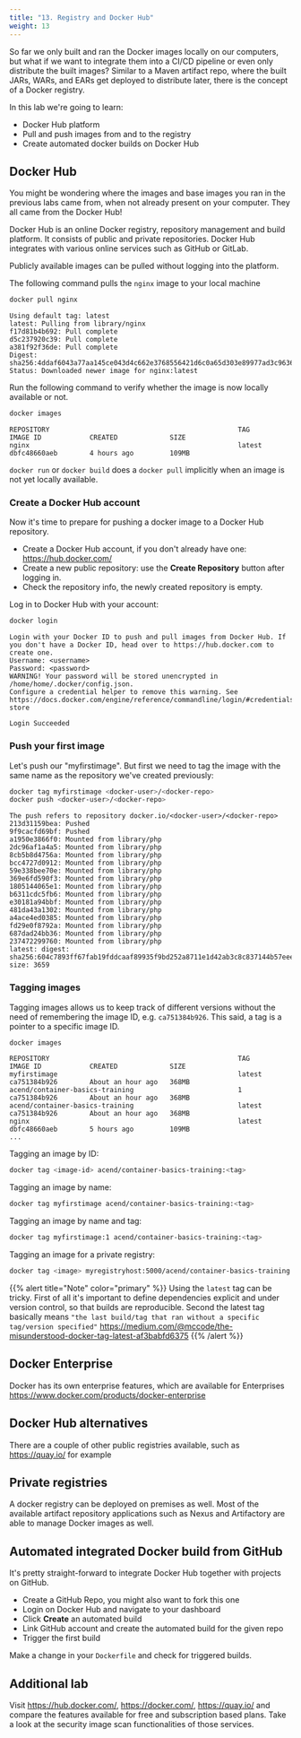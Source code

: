 ```yaml
---
title: "13. Registry and Docker Hub"
weight: 13
---
```


So far we only built and ran the Docker images locally on our computers, but what if we want to integrate them into a CI/CD pipeline or even only distribute the built images?
Similar to a Maven artifact repo, where the built JARs, WARs, and EARs get deployed to distribute later, there is the concept of a Docker registry.

In this lab we're going to learn:

* Docker Hub platform
* Pull and push images from and to the registry
* Create automated docker builds on Docker Hub


## Docker Hub

You might be wondering where the images and base images you ran in the previous labs came from, when not already present on your computer. They all came from the Docker Hub!

Docker Hub is an online Docker registry, repository management and build platform. It consists of public and private repositories. Docker Hub integrates with various online services such as GitHub or GitLab.

Publicly available images can be pulled without logging into the platform.

The following command pulls the `nginx` image to your local machine

```bash
docker pull nginx
```

```
Using default tag: latest
latest: Pulling from library/nginx
f17d81b4b692: Pull complete
d5c237920c39: Pull complete
a381f92f36de: Pull complete
Digest: sha256:4ddaf6043a77aa145ce043d4c662e3768556421d6c0a65d303e89977ad3c9636
Status: Downloaded newer image for nginx:latest
```

Run the following command to verify whether the image is now locally available or not.

```bash
docker images
```

```
REPOSITORY                                               TAG                 IMAGE ID            CREATED             SIZE
nginx                                                    latest              dbfc48660aeb        4 hours ago         109MB
```

`docker run` or `docker build` does a `docker pull` implicitly when an image is not yet locally available.


### Create a Docker Hub account

Now it's time to prepare for pushing a docker image to a Docker Hub repository.

* Create a Docker Hub account, if you don't already have one: <https://hub.docker.com/>
* Create a new public repository: use the **Create Repository** button after logging in.
* Check the repository info, the newly created repository is empty.

Log in to Docker Hub with your account:

```bash
docker login
```

```
Login with your Docker ID to push and pull images from Docker Hub. If you don't have a Docker ID, head over to https://hub.docker.com to create one.
Username: <username>
Password: <password>
WARNING! Your password will be stored unencrypted in /home/home/.docker/config.json.
Configure a credential helper to remove this warning. See
https://docs.docker.com/engine/reference/commandline/login/#credentials-store

Login Succeeded
```


### Push your first image

Let's push our "myfirstimage". But first we need to tag the image with the same name as the repository we've created previously:

```bash
docker tag myfirstimage <docker-user>/<docker-repo>
docker push <docker-user>/<docker-repo>
```

```
The push refers to repository docker.io/<docker-user>/<docker-repo>
213d31159bea: Pushed
9f9cacfd69bf: Pushed
a1950e3866f0: Mounted from library/php
2dc96af1a4a5: Mounted from library/php
8cb5b8d4756a: Mounted from library/php
bcc4727d0912: Mounted from library/php
59e338bee70e: Mounted from library/php
369e6fd590f3: Mounted from library/php
1805144065e1: Mounted from library/php
b6311cdc5fb6: Mounted from library/php
e30181a94bbf: Mounted from library/php
481da43a1302: Mounted from library/php
a4ace4ed0385: Mounted from library/php
fd29e0f8792a: Mounted from library/php
687dad24bb36: Mounted from library/php
237472299760: Mounted from library/php
latest: digest: sha256:604c7893ff67fab19fddcaaf89935f9bd252a8711e1d42ab3c8c837144b57eee size: 3659
```


### Tagging images

Tagging images allows us to keep track of different versions without the need of remembering the image ID, e.g. `ca751384b926`.
This said, a tag is a pointer to a specific image ID.

```bash
docker images
```

```
REPOSITORY                                               TAG                 IMAGE ID            CREATED             SIZE
myfirstimage                                             latest              ca751384b926        About an hour ago   368MB
acend/container-basics-training                          1                   ca751384b926        About an hour ago   368MB
acend/container-basics-training                          latest              ca751384b926        About an hour ago   368MB
nginx                                                    latest              dbfc48660aeb        5 hours ago         109MB
...
```

Tagging an image by ID:

```bash
docker tag <image-id> acend/container-basics-training:<tag>
```

Tagging an image by name:

```bash
docker tag myfirstimage acend/container-basics-training:<tag>
```

Tagging an image by name and tag:

```bash
docker tag myfirstimage:1 acend/container-basics-training:<tag>
```

Tagging an image for a private registry:

```bash
docker tag <image> myregistryhost:5000/acend/container-basics-training:<tag>
```

{{% alert title="Note" color="primary" %}}
Using the `latest` tag can be tricky. First of all it's important to define dependencies explicit and under version control, so that builds are reproducible. Second the latest tag basically means `"the last build/tag that ran without a specific tag/version specified"` <https://medium.com/@mccode/the-misunderstood-docker-tag-latest-af3babfd6375>
{{% /alert %}}


## Docker Enterprise

Docker has its own enterprise features, which are available for Enterprises <https://www.docker.com/products/docker-enterprise>


## Docker Hub alternatives

There are a couple of other public registries available, such as <https://quay.io/> for example


## Private registries

A docker registry can be deployed on premises as well. Most of the available artifact repository applications such as Nexus and Artifactory are able to manage Docker images as well.


## Automated integrated Docker build from GitHub

It's pretty straight-forward to integrate Docker Hub together with projects on GitHub.

* Create a GitHub Repo, you might also want to fork this one
* Login on Docker Hub and navigate to your dashboard
* Click **Create** an automated build
* Link GitHub account and create the automated build for the given repo
* Trigger the first build

Make a change in your `Dockerfile` and check for triggered builds.


## Additional lab

Visit <https://hub.docker.com/>, <https://docker.com/>, <https://quay.io/> and compare the features available for free and subscription based plans.
Take a look at the security image scan functionalities of those services.

